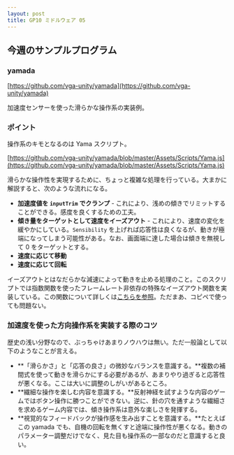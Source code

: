 ```yaml
---
layout: post
title: GP10 ミドルウェア 05
---
```


## 今週のサンプルプログラム

### yamada

[https://github.com/vga-unity/yamada](https://github.com/vga-unity/yamada)

加速度センサーを使った滑らかな操作系の実装例。

### ポイント

操作系のキモとなるのは Yama スクリプト。

[https://github.com/vga-unity/yamada/blob/master/Assets/Scripts/Yama.js](https://github.com/vga-unity/yamada/blob/master/Assets/Scripts/Yama.js)

滑らかな操作性を実現するために、ちょっと複雑な処理を行っている。大まかに解説すると、次のような流れになる。

 - **加速度値を `inputTrim` でクランプ** - これにより、浅めの傾きでリミットすることができる。感度を良くするための工夫。
 - **傾き量をターゲットとして速度をイーズアウト** - これにより、速度の変化を緩やかにしている。`Sensibility` を上げれば応答性は良くなるが、動きが極端になってしまう可能性がある。なお、画面端に達した場合は傾きを無視して 0 をターゲットとする。
 - **速度に応じて移動**
 - **速度に応じて回転**
 
イーズアウトとはなだらかな減速によって動きを止める処理のこと。このスクリプトでは指数関数を使ったフレームレート非依存の特殊なイーズアウト関数を実装している。この関数について詳しくは[こちらを参照](http://radiumsoftware.tumblr.com/post/5031889912)。ただまあ、コピペで使っても問題ない。

### 加速度を使った方向操作系を実装する際のコツ

歴史の浅い分野なので、ぶっちゃけあまりノウハウは無い。ただ一般論として以下のようなことが言える。

 - **「滑らかさ」と「応答の良さ」の微妙なバランスを意識する。**複数の補間式を使って動きを滑らかにする必要があるが、あまりやり過ぎると応答性が悪くなる。ここは大いに調整のしがいがあるところ。
 - **繊細な操作を楽しむ内容を意識する。**反射神経を試すような内容のゲームではボタン操作に勝つことができない。逆に、針の穴を通すような繊細さを求めるゲーム内容では、傾き操作系は意外な楽しさを発揮する。
 - **視覚的なフィードバックが操作感を生み出すことを意識する。**たとえばこの yamada でも、自機の回転を無くすと途端に操作性が悪くなる。動きのパラメーター調整だけでなく、見た目も操作系の一部なのだと意識すると良い。
